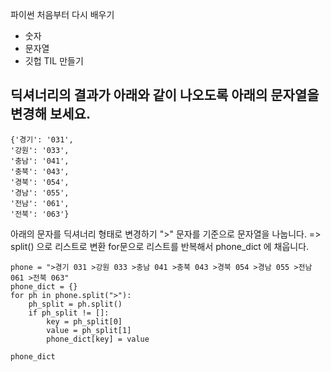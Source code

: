 파이썬 처음부터 다시 배우기
* 숫자
* 문자열
* 깃헙 TIL 만들기

## 딕셔너리의 결과가 아래와 같이 나오도록 아래의 문자열을 변경해 보세요.
```
{'경기': '031',
'강원': '033',
'충남': '041',
'충북': '043',
'경북': '054',
'경남': '055',
'전남': '061',
'전북': '063'}
```
아래의 문자를 딕셔너리 형태로 변경하기
">" 문자를 기준으로 문자열을 나눕니다. => split() 으로 리스트로 변환
for문으로 리스트를 반복해서 phone_dict 에 채웁니다.


    phone = ">경기 031 >강원 033 >충남 041 >충북 043 >경북 054 >경남 055 >전남 061 >전북 063"
    phone_dict = {}
    for ph in phone.split(">"):
        ph_split = ph.split()
        if ph_split != []:
            key = ph_split[0]
            value = ph_split[1]
            phone_dict[key] = value

    phone_dict
